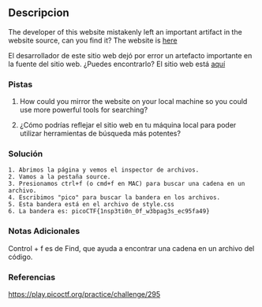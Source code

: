 ## Descripcion
The developer of this website mistakenly left an important artifact in the website source, can you find it? The website is [here](http://saturn.picoctf.net:63978/)

El desarrollador de este sitio web dejó por error un artefacto importante en la fuente del sitio web. ¿Puedes encontrarlo? El sitio web está [aquí](http://saturn.picoctf.net:63978/)
### Pistas
1. How could you mirror the website on your local machine so you could use more powerful tools for searching?

1. ¿Cómo podrías reflejar el sitio web en tu máquina local para poder utilizar herramientas de búsqueda más potentes?
### Solución
```
1. Abrimos la página y vemos el inspector de archivos.
2. Vamos a la pestaña source.
3. Presionamos ctrl+f (o cmd+f en MAC) para buscar una cadena en un archivo.
4. Escribimos "pico" para buscar la bandera en los archivos.
5. Esta bandera está en el archivo de style.css
6. La bandera es: picoCTF{1nsp3ti0n_0f_w3bpag3s_ec95fa49}
```
### Notas Adicionales
Control + f es de Find, que ayuda a encontrar una cadena en un archivo del código.
### Referencias
https://play.picoctf.org/practice/challenge/295